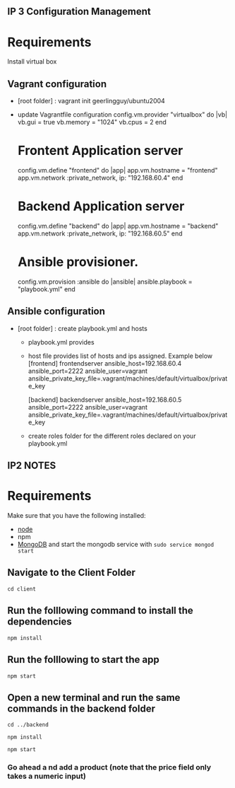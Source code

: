 ## IP 3 Configuration Management 
# Requirements
Install virtual box


## Vagrant configuration
- [root folder] : vagrant init geerlingguy/ubuntu2004
- update Vagrantfile configuration 
    config.vm.provider "virtualbox" do |vb|
        vb.gui = true
        vb.memory = "1024"
        vb.cpus = 2
    end
    # Frontent Application server
    config.vm.define "frontend" do |app|
        app.vm.hostname = "frontend"
        app.vm.network :private_network, ip: "192.168.60.4"
    end
    # Backend Application server
    config.vm.define "backend" do |app|
        app.vm.hostname = "backend"
        app.vm.network :private_network, ip: "192.168.60.5"
    end

    # Ansible provisioner.
    config.vm.provision :ansible do |ansible|
        ansible.playbook = "playbook.yml"
    end  
## Ansible configuration
- [root folder] : create playbook.yml and hosts
    - playbook.yml provides 
    - host file provides list of hosts and ips assigned. Example below
        [frontend]
        frontendserver ansible_host=192.168.60.4 ansible_port=2222 ansible_user=vagrant ansible_private_key_file=.vagrant/machines/default/virtualbox/private_key

        [backend]
        backendserver ansible_host=192.168.60.5 ansible_port=2222 ansible_user=vagrant ansible_private_key_file=.vagrant/machines/default/virtualbox/private_key
    - create roles folder for the different roles declared on your playbook.yml













## IP2 NOTES 
# Requirements
Make sure that you have the following installed:
- [node](https://www.digitalocean.com/community/tutorials/how-to-install-node-js-on-ubuntu-18-04) 
- npm 
- [MongoDB](https://docs.mongodb.com/manual/tutorial/install-mongodb-on-ubuntu/) and start the mongodb service with `sudo service mongod start`

## Navigate to the Client Folder 
 `cd client`

## Run the folllowing command to install the dependencies 
 `npm install`

## Run the folllowing to start the app
 `npm start`

## Open a new terminal and run the same commands in the backend folder
 `cd ../backend`

 `npm install`

 `npm start`

 ### Go ahead a nd add a product (note that the price field only takes a numeric input)